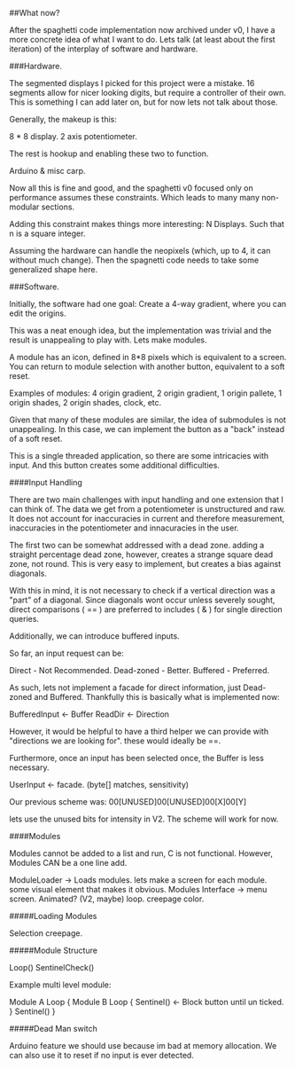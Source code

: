 ##What now?

After the spaghetti code implementation now archived under v0, I have a more concrete idea of what I want to do. Lets talk (at least about the first iteration) of the interplay of software and hardware.

###Hardware.

The segmented displays I picked for this project were a mistake. 16 segments allow for nicer looking digits, but require a controller of their own. This is something I can add later on, but for now lets not talk about those.

Generally, the makeup is this:

8 * 8 display.
2 axis potentiometer.

The rest is hookup and enabling these two to function.

Arduino & misc carp.

Now all this is fine and good, and the spaghetti v0 focused only on performance assumes these constraints. Which leads to many many non-modular sections.

Adding this constraint makes things more interesting: N Displays. Such that n is a square integer.

Assuming the hardware can handle the neopixels (which, up to 4, it can without much change). Then the spagnetti code needs to take some generalized shape here.

###Software.

Initially, the software had one goal:
Create a 4-way gradient, where you can edit the origins.

This was a neat enough idea, but the implementation was trivial and the result is unappealing to play with. Lets make modules.

A module has an icon, defined in 8*8 pixels which is equivalent to a screen. You can return to module selection with another button, equivalent to a soft reset.

Examples of modules:
4 origin gradient, 2 origin gradient, 1 origin pallete, 1 origin shades, 2 origin shades, clock, etc.

Given that many of these modules are similar, the idea of submodules is not unappealing. In this case, we can implement the button as a "back" instead of a soft reset.

This is a single threaded application, so there are some intricacies with input. And this button creates some additional difficulties.

####Input Handling

There are two main challenges with input handling and one extension that I can think of. The data we get from a potentiometer is unstructured and raw. It does not account for inaccuracies in current and therefore measurement, inaccuracies in the potentiometer and innacuracies in the user.

The first two can be somewhat addressed with a dead zone. adding a straight percentage dead zone, however, creates a strange square dead zone, not round. This is very easy to implement, but creates a bias against diagonals.

With this in mind, it is not necessary to check if a vertical direction was a "part" of a diagonal. Since diagonals wont occur unless severely sought, direct comparisons ( == ) are preferred to includes ( & ) for single direction queries.

Additionally, we can introduce buffered inputs.

So far, an input request can be:

Direct - Not Recommended.
Dead-zoned - Better.
Buffered - Preferred.

As such, lets not implement a facade for direct information, just Dead-zoned and Buffered. Thankfully this is basically what is implemented now:

BufferedInput <- Buffer
ReadDir <- Direction

However, it would be helpful to have a third helper we can provide with "directions we are looking for". these would ideally be ==.

Furthermore, once an input has been selected once, the Buffer is less necessary.

UserInput <- facade. (byte[] matches, sensitivity)

Our previous scheme was: 00[UNUSED]00[UNUSED]00[X]00[Y]

lets use the unused bits for intensity in V2. The scheme will work for now.

####Modules

Modules cannot be added to a list and run, C is not functional. However, Modules CAN be a one line add.

ModuleLoader ->
Loads modules.
lets make a screen for each module. some visual element that makes it obvious.
Modules Interface ->
menu screen. Animated? (V2, maybe)
loop.
creepage color.

#####Loading Modules

Selection creepage.

#####Module Structure

Loop()
SentinelCheck()

Example multi level module:

Module A Loop {
	Module B Loop {
		Sentinel() <- Block button until un ticked.
	}
	Sentinel()
}

#####Dead Man switch

Arduino feature we should use because im bad at memory allocation.
We can also use it to reset if no input is ever detected.
